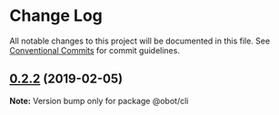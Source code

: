 # Change Log

All notable changes to this project will be documented in this file.
See [Conventional Commits](https://conventionalcommits.org) for commit guidelines.

## [0.2.2](https://github.com/DrSensor/bot-byte/compare/v0.2.1...v0.2.2) (2019-02-05)

**Note:** Version bump only for package @obot/cli
